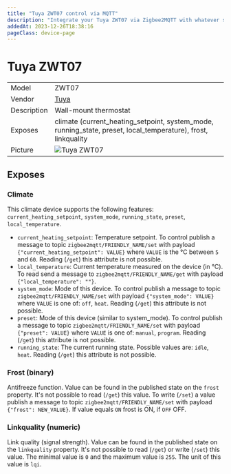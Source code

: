 ```yaml
---
title: "Tuya ZWT07 control via MQTT"
description: "Integrate your Tuya ZWT07 via Zigbee2MQTT with whatever smart home infrastructure you are using without the vendor's bridge or gateway."
addedAt: 2023-12-26T18:38:16
pageClass: device-page
---
```


<!-- !!!! -->
<!-- ATTENTION: This file is auto-generated through docgen! -->
<!-- You can only edit the "Notes"-Section between the two comment lines "Notes BEGIN" and "Notes END". -->
<!-- Do not use h1 or h2 heading within "## Notes"-Section. -->
<!-- !!!! -->

# Tuya ZWT07

|     |     |
|-----|-----|
| Model | ZWT07  |
| Vendor  | [Tuya](/supported-devices/#v=Tuya)  |
| Description | Wall-mount thermostat |
| Exposes | climate (current_heating_setpoint, system_mode, running_state, preset, local_temperature), frost, linkquality |
| Picture | ![Tuya ZWT07](https://www.zigbee2mqtt.io/images/devices/ZWT07.png) |


<!-- Notes BEGIN: You can edit here. Add "## Notes" headline if not already present. -->


<!-- Notes END: Do not edit below this line -->




## Exposes

### Climate 
This climate device supports the following features: `current_heating_setpoint`, `system_mode`, `running_state`, `preset`, `local_temperature`.
- `current_heating_setpoint`: Temperature setpoint. To control publish a message to topic `zigbee2mqtt/FRIENDLY_NAME/set` with payload `{"current_heating_setpoint": VALUE}` where `VALUE` is the °C between `5` and `60`. Reading (`/get`) this attribute is not possible.
- `local_temperature`: Current temperature measured on the device (in °C). To read send a message to `zigbee2mqtt/FRIENDLY_NAME/get` with payload `{"local_temperature": ""}`.
- `system_mode`: Mode of this device. To control publish a message to topic `zigbee2mqtt/FRIENDLY_NAME/set` with payload `{"system_mode": VALUE}` where `VALUE` is one of: `off`, `heat`. Reading (`/get`) this attribute is not possible.
- `preset`: Mode of this device (similar to system_mode). To control publish a message to topic `zigbee2mqtt/FRIENDLY_NAME/set` with payload `{"preset": VALUE}` where `VALUE` is one of: `manual`, `program`. Reading (`/get`) this attribute is not possible.
- `running_state`: The current running state. Possible values are: `idle`, `heat`. Reading (`/get`) this attribute is not possible.

### Frost (binary)
Antifreeze function.
Value can be found in the published state on the `frost` property.
It's not possible to read (`/get`) this value.
To write (`/set`) a value publish a message to topic `zigbee2mqtt/FRIENDLY_NAME/set` with payload `{"frost": NEW_VALUE}`.
If value equals `ON` frost is ON, if `OFF` OFF.

### Linkquality (numeric)
Link quality (signal strength).
Value can be found in the published state on the `linkquality` property.
It's not possible to read (`/get`) or write (`/set`) this value.
The minimal value is `0` and the maximum value is `255`.
The unit of this value is `lqi`.

